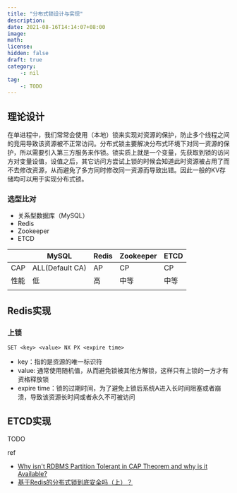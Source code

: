 ```yaml
---
title: "分布式锁设计与实现"
description: 
date: 2021-08-16T14:14:07+08:00
image: 
math: 
license: 
hidden: false
draft: true
category:
    -: nil
tag:
    -: TODO
---
```




## 

## 理论设计

在单进程中，我们常常会使用（本地）锁来实现对资源的保护，防止多个线程之间的竞用导致该资源被不正常访问。分布式锁主要解决分布式环境下对同一资源的保护，所以需要引入第三方服务来作锁。锁实质上就是一个变量，先获取到锁的访问方对变量设值，设值之后，其它访问方尝试上锁的时候会知道此时资源被占用了而不去修改资源，从而避免了多方同时修改同一资源而导致出错。因此一般的KV存储均可以用于实现分布式锁。



### 选型比对

- 关系型数据库（MySQL）
- Redis
- Zookeeper
- ETCD

|      | MySQL           | Redis | Zookeeper | ETCD |
| ---- | --------------- | ----- | --------- | ---- |
| CAP  | ALL(Default CA) | AP    | CP        | CP   |
| 性能 | 低              | 高    | 中等      | 中等 |
|      |                 |       |           |      |



## Redis实现

### 上锁

`SET <key> <value> NX PX <expire time>`

- key：指的是资源的唯一标识符
- value: 通常使用随机值，从而避免锁被其他方解锁，这样只有上锁的一方才有资格释放锁
- expire time：锁的过期时间，为了避免上锁后系统A进入长时间阻塞或者崩溃，导致该资源长时间或者永久不可被访问



## ETCD实现

TODO



ref

- [Why isn't RDBMS Partition Tolerant in CAP Theorem and why is it Available?](https://stackoverflow.com/questions/36404765/why-isnt-rdbms-partition-tolerant-in-cap-theorem-and-why-is-it-available)
- [基于Redis的分布式锁到底安全吗（上）？](http://zhangtielei.com/posts/blog-redlock-reasoning.html)



